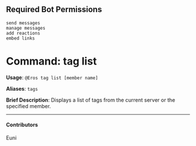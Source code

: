## Required Bot Permissions

```
send messages
manage messages
add reactions
embed links
```

# Command: tag list


**Usage**: `@Eros tag list [member name]`

**Aliases**: `tags`

**Brief Description**: Displays a list of tags from the current server or the specified member.




---

#### Contributors


Euni
